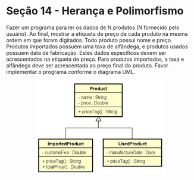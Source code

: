 # Seção 14 - Herança e Polimorfismo

Fazer um programa para ler os dados de N
produtos (N fornecido pelo usuário). Ao final,
mostrar a etiqueta de preço de cada produto na
mesma ordem em que foram digitados.
Todo produto possui nome e preço. Produtos
importados possuem uma taxa de alfândega, e
produtos usados possuem data de fabricação.
Estes
dados
específicos
devem
ser
acrescentados na etiqueta de preço. Para produtos
importados, a taxa e alfândega deve ser
acrescentada ao preço final do produto.
Favor implementar o programa conforme o diagrama UML.  

<p align="center">
  <img src="https://raw.githubusercontent.com/LeandroHamorim/cursoJavaUdemy/main/src/images/uml14.jpeg" width="350" title="Diagrama UML">
</p>
